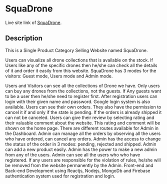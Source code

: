 # SquaDrone

Live site link of [SquaDrone](https://github.com/facebook/create-react-app).

## Description
This is a Single Product Category Selling Website named SquaDrone.

Users can visualize all drone collections that is available on the stock. If Users like any of the specific drones then he/she can check all the details of it and order it easily from this website. SquaDrone has 3 modes for the visitors: Guest mode, Users mode and Admin mode.

Users and Visitors can see all the collections of Drone we have.
Only users can buy any drones from the collections, not the guests.
If Any guests want to be a user then he/she need to register first.
After registration users can login with their given name and password. Google login system is also available.
Users can see their own orders. They also have the permission to cancel it if and only if the state is pending. If the orders is already shipped it can not be canceled.
Users can give their review by selecting rating and their valuable comment about the website. This rating and comment will be shown on the home page.
There are different routes available for Admin in the Dashboard.
Admin can manage all the orders by observing all the users who have ordered, can cancel any orders. Admin has the access to change the status of the order in 3 modes: pending, rejected and shipped.
Admin can add a new product easily. Admin has the power to make a new admin from any of the users.
Admin can see all the users who who have registered. If any users are responsible for the violation of rules, he/she will be removed from the website permanently by the Admin.
Front-end and Back-end Development using Reactjs, Nodejs, MongoDb and Firebase authentication system used for registration and login.